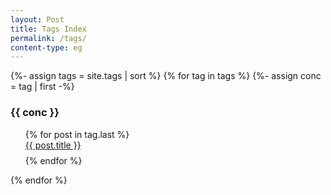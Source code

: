 ```yaml
---
layout: Post
title: Tags Index
permalink: /tags/
content-type: eg
---
```



{%- assign tags = site.tags | sort %}
{% for tag in tags %}
  {%- assign conc = tag | first -%}
  <h3 id="{{ conc }}">{{ conc }}</h3>
  <ul class="">
  {% for post in tag.last %} 
    <li style="padding-bottom: 0.6em; list-style: none;"><a href="{{post.url}}">{{ post.title }}</a></li>
  {% endfor %}
  </ul>
{% endfor %}
